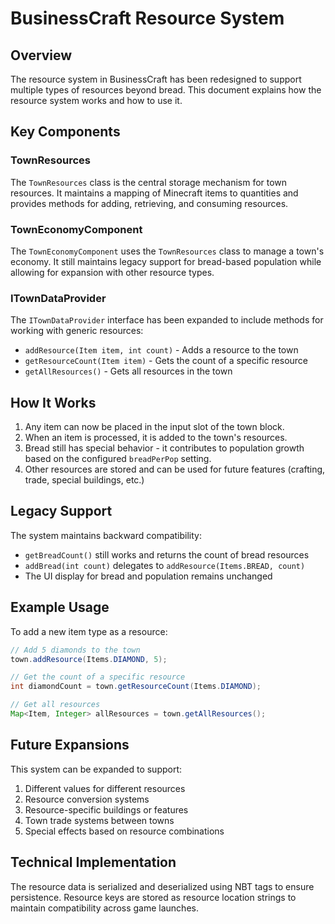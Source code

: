 # BusinessCraft Resource System

## Overview

The resource system in BusinessCraft has been redesigned to support multiple types of resources beyond bread. This document explains how the resource system works and how to use it.

## Key Components

### TownResources

The `TownResources` class is the central storage mechanism for town resources. It maintains a mapping of Minecraft items to quantities and provides methods for adding, retrieving, and consuming resources.

### TownEconomyComponent

The `TownEconomyComponent` uses the `TownResources` class to manage a town's economy. It still maintains legacy support for bread-based population while allowing for expansion with other resource types.

### ITownDataProvider

The `ITownDataProvider` interface has been expanded to include methods for working with generic resources:

- `addResource(Item item, int count)` - Adds a resource to the town
- `getResourceCount(Item item)` - Gets the count of a specific resource
- `getAllResources()` - Gets all resources in the town

## How It Works

1. Any item can now be placed in the input slot of the town block.
2. When an item is processed, it is added to the town's resources.
3. Bread still has special behavior - it contributes to population growth based on the configured `breadPerPop` setting.
4. Other resources are stored and can be used for future features (crafting, trade, special buildings, etc.)

## Legacy Support

The system maintains backward compatibility:

- `getBreadCount()` still works and returns the count of bread resources
- `addBread(int count)` delegates to `addResource(Items.BREAD, count)`
- The UI display for bread and population remains unchanged

## Example Usage

To add a new item type as a resource:

```java
// Add 5 diamonds to the town
town.addResource(Items.DIAMOND, 5);

// Get the count of a specific resource
int diamondCount = town.getResourceCount(Items.DIAMOND);

// Get all resources
Map<Item, Integer> allResources = town.getAllResources();
```

## Future Expansions

This system can be expanded to support:

1. Different values for different resources
2. Resource conversion systems
3. Resource-specific buildings or features
4. Town trade systems between towns
5. Special effects based on resource combinations

## Technical Implementation

The resource data is serialized and deserialized using NBT tags to ensure persistence. Resource keys are stored as resource location strings to maintain compatibility across game launches. 